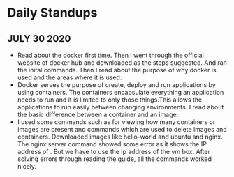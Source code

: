 # Daily Standups

## JULY 30 2020

- Read about the docker first time. Then I went through the official website of docker hub and downloaded as the steps suggested. And ran the inital commands. Then I read about the purpose of why docker is used and the areas where it is used. 
- Docker serves the purpose of create, deploy and run applications by using containers. The containers encapsulate everything an application needs to run and it is limited to only those things.This allows the applications to run easily between changing environments. I read about the basic difference between a container and an image. 
- I used some commands such as for viewing how many containers or images are present and commands which are used to delete images and containers. Downloaded images like hello-world and ubuntu and nginx. The nginx server command showed some error as it shows the IP address of . But we have to use the ip address of the vm box. After solving errors through reading the guide, all the commands worked nicely.